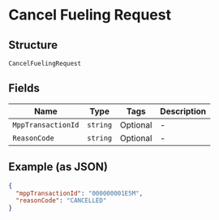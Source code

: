 
# Cancel Fueling Request

## Structure

`CancelFuelingRequest`

## Fields

| Name | Type | Tags | Description |
|  --- | --- | --- | --- |
| `MppTransactionId` | `string` | Optional | - |
| `ReasonCode` | `string` | Optional | - |

## Example (as JSON)

```json
{
  "mppTransactionId": "000000001E5M",
  "reasonCode": "CANCELLED"
}
```

